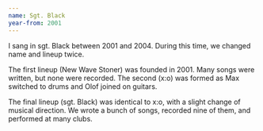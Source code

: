 ```yaml
---
name: Sgt. Black
year-from: 2001
---
```


I sang in sgt. Black between 2001 and 2004. During this time, we changed name and lineup twice.

The first lineup (New Wave Stoner) was founded in 2001. Many songs were written, but none were recorded. The second (x:o) was formed as Max switched to drums and Olof joined on guitars.

The final lineup (sgt. Black) was identical to x:o, with a slight change of musical direction. We wrote a bunch of songs, recorded nine of them, and performed at many clubs.